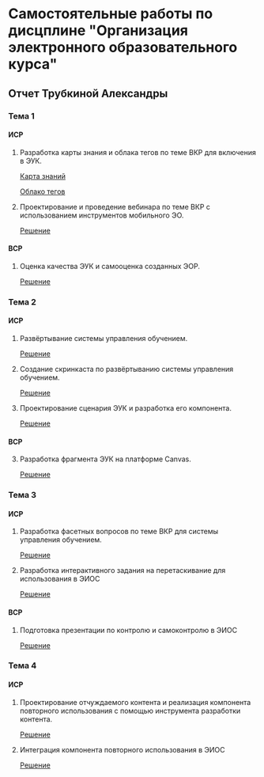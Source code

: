 # Самостоятельные работы по дисцплине "Организация электронного образовательного курса"

## Отчет Трубкиной Александры 

### Тема 1

#### ИСР

1. Разработка карты знания и облака тегов по теме ВКР для включения в ЭУК.
   
   [Карта знаний](https://github.com/AlexTrubkina/lms-labs-report/blob/main/theme01/ISR/%D0%A2%D1%80%D1%83%D0%B1%D0%BA%D0%B8%D0%BD%D0%B0%20%D0%98%D0%A1%D0%A01(1).png)
   
   [Облако тегов](https://github.com/AlexTrubkina/lms-labs-report/blob/main/theme01/ISR/%D0%A2%D1%80%D1%83%D0%B1%D0%BA%D0%B8%D0%BD%D0%B0%20%D0%98%D0%A1%D0%A01(12).png)
   
2. Проектирование и проведение вебинара по теме ВКР с использованием инструментов мобильного ЭО.
 
   [Решение](https://github.com/AlexTrubkina/lms-labs-report/blob/main/theme01/ISR/ISR12.md)

#### ВСР

1.  Оценка качества ЭУК и самооценка созданных ЭОР.
    
    [Решение](https://github.com/AlexTrubkina/lms-labs-report/blob/main/theme01/VSR/VSR1.md)

### Тема 2

#### ИСР

1. Развёртывание системы управления обучением.
   
   [Решение](https://github.com/AlexTrubkina/lms-labs-report/blob/main/theme02/ISR/ISR2.md)
   
3. Создание скринкаста по развёртыванию системы управления обучением.

   [Решение](https://github.com/AlexTrubkina/lms-labs-report/blob/main/theme02/ISR/ISR2.md)

5. Проектирование сценария ЭУК и разработка его компонента.
   
   [Решение](https://github.com/AlexTrubkina/lms-labs-report/blob/main/theme02/ISR/ISR2.md)

#### ВСР

3. Разработка фрагмента ЭУК на платформе Canvas.
   
   [Решение](https://github.com/AlexTrubkina/lms-labs-report/blob/main/theme02/VSR/%D0%A2%D1%80%D1%83%D0%B1%D0%BA%D0%B8%D0%BD%D0%B0%20%D0%92%D0%A1%D0%A02.png)

### Тема 3

#### ИСР

1. Разработка фасетных вопросов по теме ВКР для системы управления обучением.
   
   [Решение](https://github.com/AlexTrubkina/lms-labs-report/blob/main/theme03/ISR/ISR31.md)
   
3. Разработка интерактивного задания на перетаскивание для использования в ЭИОС

   [Решение](https://github.com/AlexTrubkina/lms-labs-report/blob/main/theme03/ISR/ISR32.md)

#### ВСР

1. Подготовка презентации по контролю и самоконтролю в ЭИОС
   
   [Решение](https://github.com/AlexTrubkina/lms-labs-report/blob/main/theme03/VSR/VSR3.md)

### Тема 4

#### ИСР

1. Проектирование отчуждаемого контента и реализация компонента повторного использования с помощью инструмента разработки контента.
   
   [Решение](https://github.com/AlexTrubkina/lms-labs-report/blob/main/theme04/ISR/ISR41.md)
   
3. Интеграция компонента повторного использования в ЭИОС

   [Решение](https://github.com/AlexTrubkina/lms-labs-report/blob/main/theme04/ISR/ISR42.md)
